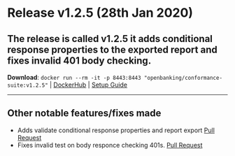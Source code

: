 # Release v1.2.5 (28th Jan 2020)

The release is called **v1.2.5** it adds conditional response properties to the exported report and fixes invalid 401 body checking.
---
**Download**: `docker run --rm -it -p 8443:8443 "openbanking/conformance-suite:v1.2.5"` | [DockerHub](https://hub.docker.com/r/openbanking/conformance-suite) | [Setup Guide](https://github.com/OpenBankingUK/conformance-suite/blob/develop/docs/setup-guide.md)

---

## Other notable features/fixes made

* Adds validate conditional response properties and report export [Pull Request](https://bitbucket.org/openbankingteam/conformance-suite/pull-requests/504)
* Fixes invalid test on body responce checking 401s. [Pull Request](https://bitbucket.org/openbankingteam/conformance-suite/pull-requests/511)